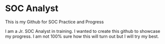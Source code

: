 # SOC Analyst
This is my Github for SOC Practice and Progress

I am a Jr. SOC Analyst in training.  I wanted to create this github to showcase my progress.  I am not 100% sure how this will turn out but I will try my best.
